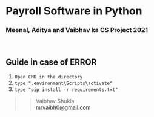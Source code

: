 # Payroll Software in Python
### Meenal, Aditya and Vaibhav ka CS Project 2021
<br/>

## Guide in case of ERROR


1. `Open CMD in the directory`
2. `type ".environment\Scripts\activate"`
3. `type "pip install -r requirements.txt"`

>> Vaibhav Shukla<br>
>> [mrvaibh0@gmail.com](mailto:mrvaibh0@gmail.com)